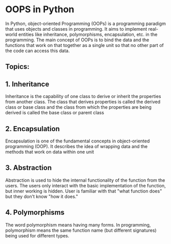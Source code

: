 
# OOPS in Python

In Python, object-oriented Programming (OOPs) is a programming paradigm that uses objects and classes in programming. It aims to implement real-world entities like inheritance, polymorphisms, encapsulation, etc. in the programming. The main concept of OOPs is to bind the data and the functions that work on that together as a single unit so that no other part of the code can access this data. 

## Topics:

## 1. Inheritance
Inheritance is the capability of one class to derive or inherit the properties from another class. The class that derives properties is called the derived class or base class and the class from which the properties are being derived is called the base class or parent class

## 2. Encapsulation
Encapsulation is one of the fundamental concepts in object-oriented programming (OOP). It describes the idea of wrapping data and the methods that work on data within one unit

## 3. Abstraction
Abstraction is used to hide the internal functionality of the function from the users. The users only interact with the basic implementation of the function, but inner working is hidden. User is familiar with that "what function does" but they don't know "how it does."

## 4. Polymorphisms
The word polymorphism means having many forms. In programming, polymorphism means the same function name (but different signatures) being used for different types.